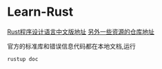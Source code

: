 # Learn-Rust

[Rust程序设计语言中文版地址](https://kaisery.github.io/trpl-zh-cn/foreword.html)
[另外一些资源的仓库地址](https://github.com/ctjhoa/rust-learning)

官方的标准库和错误信息代码都在本地文档,运行

```.sh
rustup doc
```
